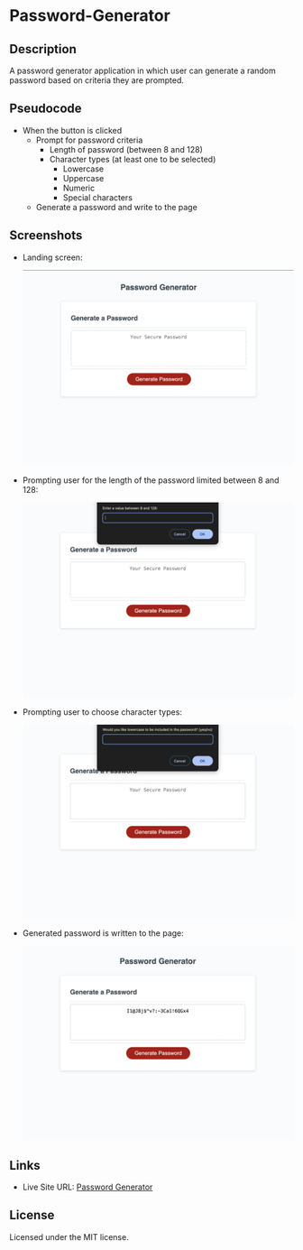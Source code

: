 # Password-Generator

## Description

A password generator application in which user can generate a random password based on criteria they are prompted.

## Pseudocode

- When the button is clicked
  - Prompt for password criteria
    - Length of password (between 8 and 128)
    - Character types (at least one to be selected)
      - Lowercase
      - Uppercase
      - Numeric
      - Special characters
  - Generate a password and write to the page

## Screenshots

- Landing screen:

  ![](assets/images/screenshot-1.png)

- Prompting user for the length of the password limited between 8 and 128:

  ![](assets/images/screenshot-2.png)

- Prompting user to choose character types:

  ![](assets/images/screenshot-3.png)

- Generated password is written to the page:

  ![](assets/images/screenshot-4.png)

## Links

- Live Site URL: [Password Generator](https://fuadeyuboglu.github.io/Password-Generator/)

## License

Licensed under the MIT license.

